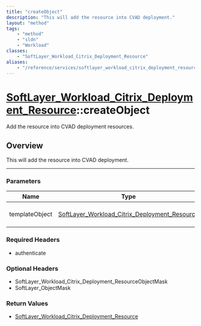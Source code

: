 ```yaml
---
title: "createObject"
description: "This will add the resource into CVAD deployment."
layout: "method"
tags:
    - "method"
    - "sldn"
    - "Workload"
classes:
    - "SoftLayer_Workload_Citrix_Deployment_Resource"
aliases:
    - "/reference/services/softlayer_workload_citrix_deployment_resource/createObject"
---
```

# [SoftLayer_Workload_Citrix_Deployment_Resource](/reference/services/SoftLayer_Workload_Citrix_Deployment_Resource)::createObject


Add the resource into CVAD deployment resources.


## Overview 
This will add the resource into CVAD deployment. 

-----

### Parameters 
|Name | Type | Description |
| --- | --- | --- |
|templateObject| <a href='/reference/datatypes/SoftLayer_Workload_Citrix_Deployment_Resource'>SoftLayer_Workload_Citrix_Deployment_Resource </a>| The SoftLayer_Workload_Citrix_Deployment_Resource object that you wish to create.|


### Required Headers
* authenticate


### Optional Headers
* SoftLayer_Workload_Citrix_Deployment_ResourceObjectMask
* SoftLayer_ObjectMask

### Return Values
* <a href='/reference/datatypes/SoftLayer_Workload_Citrix_Deployment_Resource'>SoftLayer_Workload_Citrix_Deployment_Resource </a>




